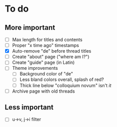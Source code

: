 # To do

## More important
- [ ] Max length for titles and contents
- [ ] Proper "x time ago" timestamps
- [x] Auto-remove "de" before thread titles
- [ ] Create "about" page ("where am I?")
- [ ] Create "guide" page (in Latin)
- [ ] Theme improvements
  - [ ] Background color of "de"
  - [ ] Less bland colors overall, splash of red?
  - [ ] Thick line below "colloquium novum" isn't _it_
- [ ] Archive page with old threads

## Less important
- [ ] u->v, j->i filter
